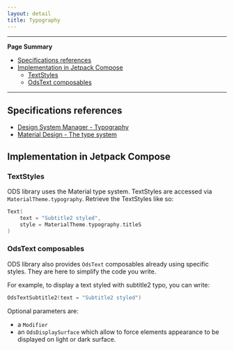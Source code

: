 ```yaml
---
layout: detail
title: Typography
---
```


---

**Page Summary**

* [Specifications references](#specifications-references)
* [Implementation in Jetpack Compose](#implementation-in-jetpack-compose)
  * [TextStyles](#textstyles)
  * [OdsText composables](#odstext-composables)

---

## Specifications references

- [Design System Manager - Typography](https://system.design.orange.com/0c1af118d/p/90d1e5-typography)
- [Material Design - The type system](https://material.io/design/typography/the-type-system.html#type-scale)

## Implementation in Jetpack Compose

### TextStyles

ODS library uses the Material type system.
TextStyles are accessed via `MaterialTheme.typography`. Retrieve the TextStyles like so:

```kotlin
Text(
    text = "Subtitle2 styled",
    style = MaterialTheme.typography.titleS
)
```

### OdsText composables

ODS library also provides `OdsText` composables already using specific styles. They are here to simplify the code you write.

For example, to display a text styled with subtitle2 typo, you can write:

```kotlin
OdsTextSubtitle2(text = "Subtitle2 styled")
```

Optional parameters are:
- a `Modifier`
- an `OdsDisplaySurface` which allow to force elements appearance to be displayed on light or dark surface.

